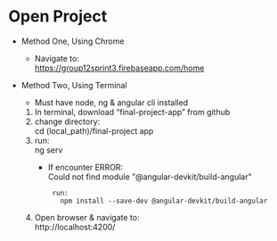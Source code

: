 # Open Project


- Method One, Using Chrome
    - Navigate to:  
      https://group12sprint3.firebaseapp.com/home
  
- Method Two, Using Terminal
	- Must have node, ng & angular cli installed

  1.	In terminal, download “final-project-app” from github
  2.	change directory:  
      cd (local_path)/final-project app
  3.	run:  
	    ng serv  
         -	If encounter ERROR:   
           Could not find module "@angular-devkit/build-angular"

		         run:  
			       npm install --save-dev @angular-devkit/build-angular 
				
   4.	Open browser & navigate to:  
		 http://localhost:4200/

